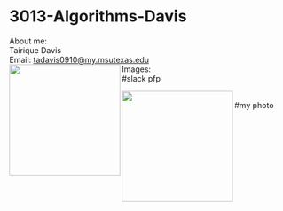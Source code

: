 # 3013-Algorithms-Davis

About me:
</br>Tairique Davis
</br>Email: tadavis0910@my.msutexas.edu
</br>Images:
<img src="https://user-images.githubusercontent.com/108636715/213933685-0716066e-9792-4cc9-ba5e-1d0ae421d366.jpg" width="200" height="200" align="left"/> 
</br>#slack pfp

<img src="https://user-images.githubusercontent.com/108636715/213933760-37e4bf56-2711-4af4-a1f2-d92d6c760ab4.jpg" width="200" height="200" align="left"/> 
</br>#my photo

